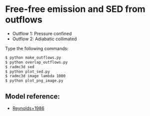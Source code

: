 # Free-free emission and SED from outflows

- Outflow 1: Pressure confined
- Outflow 2: Adiabatic collimated

Type the following commands:

```bash
$ python make_outflows.py
$ python overlap_outflows.py
$ radmc3d sed
$ python plot_sed.py
$ radmc3d image lambda 1000
$ python plot_png_image.py
```

## Model reference:

* [Reynolds+1986](http://adsabs.harvard.edu/abs/1986ApJ...304..713R)